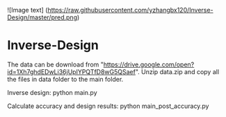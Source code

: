 ![Image text]
(https://raw.githubusercontent.com/yzhangbx120/Inverse-Design/master/pred.png)
# Inverse-Design

The data can be download from "https://drive.google.com/open?id=1Xh7ghdEDwLi36jUpIYPQTfD8wG5QSaef".
Unzip data.zip and copy all the files in data folder to the main folder.

Inverse design: python main.py

Calculate accuracy and design results: python main_post_accuracy.py
